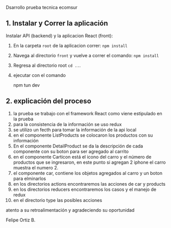 Dsarrollo prueba tecnica ecomsur

## 1. Instalar y Correr la aplicación

Instalar API (backend) y la aplicacion React (front):

1. En la carpeta `root` de la aplicacion correr:
   `npm install`
2. Navega al directorio `front` y vuelve a correr el comando:
   `npm install`
3. Regresa al directorio root `cd ..`.

4. ejecutar con el comando 

    npm tun dev


## 2. explicación del proceso

1. la prueba se trabajo con el framework React como viene estipulado en la prueba
2. para la consistencia de la información se uso redux
3. se utilizo un fecth para tomar la información de la api local
4. en el componente ListProducts se colocaron los productos con su información
5. En el componente DetailProduct se da la descripción de cada componente con su boton para ser agregado al carrito
6. en el componente Carticon está el icono del carro y el número de productos que se ingresaron, en este punto si agregan 2 iphone el carro muestra el numero 2.
7. el componente car, contiene los objetos agregados al carro y un boton para elminarlos
8. en los directorios actions encontraremos las acciones de car y products
9. en los directorios reducers encontraremos los casos y el manejo de redux
10. en el directorio type las posibles acciones


atento a su retroalimentación y agradeciendo su oportunidad

Felipe Ortiz B.